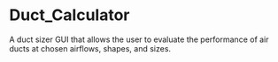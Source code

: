 # Duct_Calculator
A duct sizer GUI that allows the user to evaluate the performance of air ducts at chosen airflows, shapes, and sizes.
